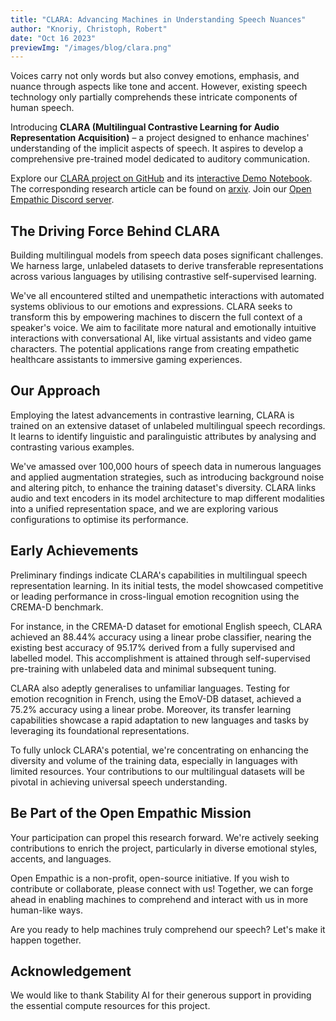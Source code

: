 ```yaml
---
title: "CLARA: Advancing Machines in Understanding Speech Nuances"
author: "Knoriy, Christoph, Robert"
date: "Oct 16 2023"
previewImg: "/images/blog/clara.png"
---
```


Voices carry not only words but also convey emotions, emphasis, and nuance through aspects like tone and accent. However, existing speech technology only partially comprehends these intricate components of human speech.

Introducing **CLARA (Multilingual Contrastive Learning for Audio Representation Acquisition)** – a project designed to enhance machines' understanding of the implicit aspects of speech. It aspires to develop a comprehensive pre-trained model dedicated to auditory communication.

Explore our [CLARA project on GitHub](https://github.com/knoriy/CLARA) and its [interactive Demo Notebook](https://github.com/knoriy/CLARA/blob/master/clara/demo.ipynb). The corresponding research article can be found on [arxiv](https://arxiv.org/abs/2310.11830). Join our [Open Empathic Discord server](https://discord.gg/nFdG99UAav).

## The Driving Force Behind CLARA

Building multilingual models from speech data poses significant challenges. We harness large, unlabeled datasets to derive transferable representations across various languages by utilising contrastive self-supervised learning.

We've all encountered stilted and unempathetic interactions with automated systems oblivious to our emotions and expressions. CLARA seeks to transform this by empowering machines to discern the full context of a speaker's voice. We aim to facilitate more natural and emotionally intuitive interactions with conversational AI, like virtual assistants and video game characters. The potential applications range from creating empathetic healthcare assistants to immersive gaming experiences.

## Our Approach

Employing the latest advancements in contrastive learning, CLARA is trained on an extensive dataset of unlabeled multilingual speech recordings. It learns to identify linguistic and paralinguistic attributes by analysing and contrasting various examples.

We've amassed over 100,000 hours of speech data in numerous languages and applied augmentation strategies, such as introducing background noise and altering pitch, to enhance the training dataset's diversity. CLARA links audio and text encoders in its model architecture to map different modalities into a unified representation space, and we are exploring various configurations to optimise its performance.

## Early Achievements

Preliminary findings indicate CLARA's capabilities in multilingual speech representation learning. In its initial tests, the model showcased competitive or leading performance in cross-lingual emotion recognition using the CREMA-D benchmark.

For instance, in the CREMA-D dataset for emotional English speech, CLARA achieved an 88.44% accuracy using a linear probe classifier, nearing the existing best accuracy of 95.17% derived from a fully supervised and labelled model. This accomplishment is attained through self-supervised pre-training with unlabeled data and minimal subsequent tuning.

CLARA also adeptly generalises to unfamiliar languages. Testing for emotion recognition in French, using the EmoV-DB dataset, achieved a 75.2% accuracy using a linear probe. Moreover, its transfer learning capabilities showcase a rapid adaptation to new languages and tasks by leveraging its foundational representations.

To fully unlock CLARA's potential, we're concentrating on enhancing the diversity and volume of the training data, especially in languages with limited resources. Your contributions to our multilingual datasets will be pivotal in achieving universal speech understanding.

## Be Part of the Open Empathic Mission

Your participation can propel this research forward. We're actively seeking contributions to enrich the project, particularly in diverse emotional styles, accents, and languages.

Open Empathic is a non-profit, open-source initiative. If you wish to contribute or collaborate, please connect with us! Together, we can forge ahead in enabling machines to comprehend and interact with us in more human-like ways.

Are you ready to help machines truly comprehend our speech? Let's make it happen together.

## Acknowledgement

We would like to thank Stability AI for their generous support in providing the essential compute resources for this project.
